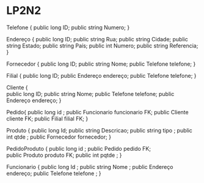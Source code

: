 # LP2N2

Telefone {
    public long ID;
    public string Numero;
}

Endereço {
    public long ID;
    public string Rua;
    public string Cidade;
    public string Estado;
    public string País;
    public int Numero;
    public string Referencia;
}

Fornecedor {
    public long ID;
    public string Nome;
    public Telefone telefone;
}

Filial {
    public long ID;
    public Endereço endereço;
    public Telefone telefone;
}

Cliente {   
    public long ID;
    public string Nome;
    public Telefone telefone;
    public Endereço endereço;
}

Pedido{
    public long id ;
    public Funcionario funcionario FK;
    public Cliente cliente FK;
    public Filial filial FK;
}

Produto {
    public long Id;
    public string Descricao;
    public string tipo ;
    public int qtde ;
    public Fornecedor fornecedor;
}

PedidoProduto {
    public long id ;
    public Pedido pedido FK;  
    public Produto produto FK;
    public int  pqtde ;
}

Funcionario {
    public long Id ;
    public string Nome ;
    public Endereço endereço;
    public Telefone telefone ;
}